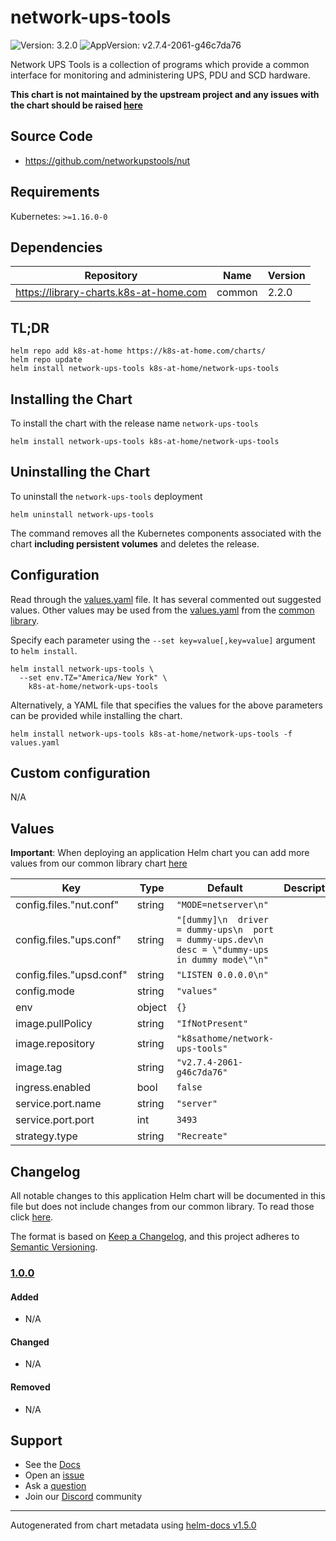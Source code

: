 # network-ups-tools

![Version: 3.2.0](https://img.shields.io/badge/Version-3.2.0-informational?style=flat-square) ![AppVersion: v2.7.4-2061-g46c7da76](https://img.shields.io/badge/AppVersion-v2.7.4--2061--g46c7da76-informational?style=flat-square)

Network UPS Tools is a collection of programs which provide a common interface for monitoring and administering UPS, PDU and SCD hardware.

**This chart is not maintained by the upstream project and any issues with the chart should be raised [here](https://github.com/k8s-at-home/charts/issues/new/choose)**

## Source Code

* <https://github.com/networkupstools/nut>

## Requirements

Kubernetes: `>=1.16.0-0`

## Dependencies

| Repository | Name | Version |
|------------|------|---------|
| https://library-charts.k8s-at-home.com | common | 2.2.0 |

## TL;DR

```console
helm repo add k8s-at-home https://k8s-at-home.com/charts/
helm repo update
helm install network-ups-tools k8s-at-home/network-ups-tools
```

## Installing the Chart

To install the chart with the release name `network-ups-tools`

```console
helm install network-ups-tools k8s-at-home/network-ups-tools
```

## Uninstalling the Chart

To uninstall the `network-ups-tools` deployment

```console
helm uninstall network-ups-tools
```

The command removes all the Kubernetes components associated with the chart **including persistent volumes** and deletes the release.

## Configuration

Read through the [values.yaml](./values.yaml) file. It has several commented out suggested values.
Other values may be used from the [values.yaml](https://github.com/k8s-at-home/library-charts/tree/main/charts/stable/common/values.yaml) from the [common library](https://github.com/k8s-at-home/library-charts/tree/main/charts/stable/common).

Specify each parameter using the `--set key=value[,key=value]` argument to `helm install`.

```console
helm install network-ups-tools \
  --set env.TZ="America/New York" \
    k8s-at-home/network-ups-tools
```

Alternatively, a YAML file that specifies the values for the above parameters can be provided while installing the chart.

```console
helm install network-ups-tools k8s-at-home/network-ups-tools -f values.yaml
```

## Custom configuration

N/A

## Values

**Important**: When deploying an application Helm chart you can add more values from our common library chart [here](https://github.com/k8s-at-home/library-charts/tree/main/charts/stable/common)

| Key | Type | Default | Description |
|-----|------|---------|-------------|
| config.files."nut.conf" | string | `"MODE=netserver\n"` |  |
| config.files."ups.conf" | string | `"[dummy]\n  driver = dummy-ups\n  port = dummy-ups.dev\n  desc = \"dummy-ups in dummy mode\"\n"` |  |
| config.files."upsd.conf" | string | `"LISTEN 0.0.0.0\n"` |  |
| config.mode | string | `"values"` |  |
| env | object | `{}` |  |
| image.pullPolicy | string | `"IfNotPresent"` |  |
| image.repository | string | `"k8sathome/network-ups-tools"` |  |
| image.tag | string | `"v2.7.4-2061-g46c7da76"` |  |
| ingress.enabled | bool | `false` |  |
| service.port.name | string | `"server"` |  |
| service.port.port | int | `3493` |  |
| strategy.type | string | `"Recreate"` |  |

## Changelog

All notable changes to this application Helm chart will be documented in this file but does not include changes from our common library. To read those click [here](https://github.com/k8s-at-home/library-charts/tree/main/charts/stable/common#changelog).

The format is based on [Keep a Changelog](https://keepachangelog.com/en/1.0.0/), and this project adheres to [Semantic Versioning](https://semver.org/spec/v2.0.0.html).

### [1.0.0]

#### Added

- N/A

#### Changed

- N/A

#### Removed

- N/A

[1.0.0]: #1.0.0

## Support

- See the [Docs](https://docs.k8s-at-home.com/our-helm-charts/getting-started/)
- Open an [issue](https://github.com/k8s-at-home/charts/issues/new/choose)
- Ask a [question](https://github.com/k8s-at-home/organization/discussions)
- Join our [Discord](https://discord.gg/sTMX7Vh) community

----------------------------------------------
Autogenerated from chart metadata using [helm-docs v1.5.0](https://github.com/norwoodj/helm-docs/releases/v1.5.0)